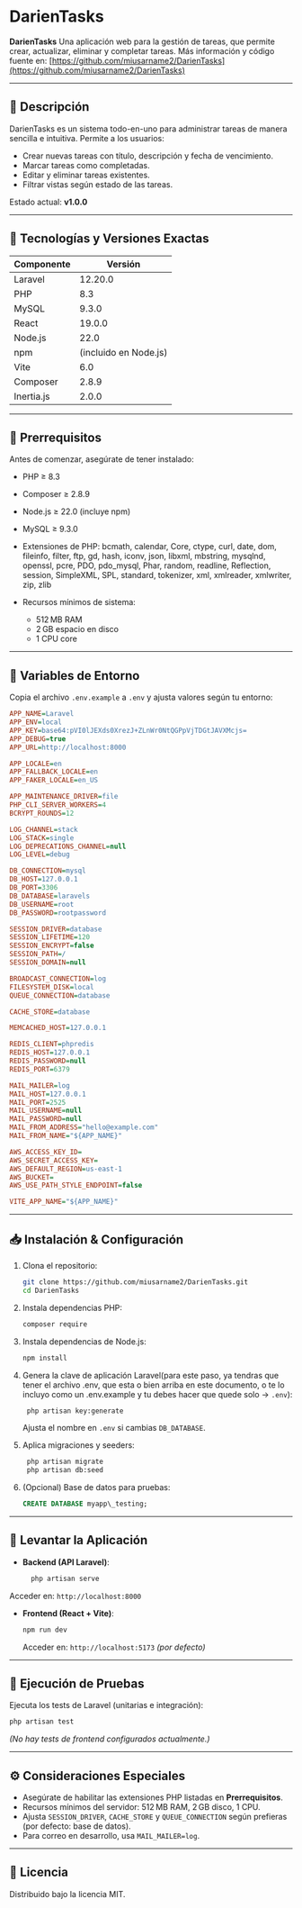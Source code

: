 # DarienTasks

**DarienTasks**
Una aplicación web para la gestión de tareas, que permite crear, actualizar, eliminar y completar tareas. Más información y código fuente en: [https://github.com/miusarname2/DarienTasks](https://github.com/miusarname2/DarienTasks)

---

## 📖 Descripción

DarienTasks es un sistema todo-en-uno para administrar tareas de manera sencilla e intuitiva. Permite a los usuarios:

* Crear nuevas tareas con título, descripción y fecha de vencimiento.
* Marcar tareas como completadas.
* Editar y eliminar tareas existentes.
* Filtrar vistas según estado de las tareas.

Estado actual: **v1.0.0**

---

## 🧰 Tecnologías y Versiones Exactas

| Componente | Versión               |
| ---------- | --------------------- |
| Laravel    | 12.20.0               |
| PHP        | 8.3                   |
| MySQL      | 9.3.0                 |
| React      | 19.0.0                |
| Node.js    | 22.0                  |
| npm        | (incluido en Node.js) |
| Vite       | 6.0                   |
| Composer   | 2.8.9                 |
| Inertia.js | 2.0.0                 |

---

## 🚀 Prerrequisitos

Antes de comenzar, asegúrate de tener instalado:

* PHP ≥ 8.3
* Composer ≥ 2.8.9
* Node.js ≥ 22.0 (incluye npm)
* MySQL ≥ 9.3.0
* Extensiones de PHP: bcmath, calendar, Core, ctype, curl, date, dom, fileinfo, filter, ftp, gd, hash, iconv, json, libxml, mbstring, mysqlnd, openssl, pcre, PDO, pdo\_mysql, Phar, random, readline, Reflection, session, SimpleXML, SPL, standard, tokenizer, xml, xmlreader, xmlwriter, zip, zlib
* Recursos mínimos de sistema:

  * 512 MB RAM
  * 2 GB espacio en disco
  * 1 CPU core

---

## 🔧 Variables de Entorno

Copia el archivo `.env.example` a `.env` y ajusta valores según tu entorno:

```ini
APP_NAME=Laravel
APP_ENV=local
APP_KEY=base64:pVI0lJEXds0XrezJ+ZLnWr0NtQGPpVjTDGtJAVXMcjs=
APP_DEBUG=true
APP_URL=http://localhost:8000

APP_LOCALE=en
APP_FALLBACK_LOCALE=en
APP_FAKER_LOCALE=en_US

APP_MAINTENANCE_DRIVER=file
PHP_CLI_SERVER_WORKERS=4
BCRYPT_ROUNDS=12

LOG_CHANNEL=stack
LOG_STACK=single
LOG_DEPRECATIONS_CHANNEL=null
LOG_LEVEL=debug

DB_CONNECTION=mysql
DB_HOST=127.0.0.1
DB_PORT=3306
DB_DATABASE=laravels
DB_USERNAME=root
DB_PASSWORD=rootpassword

SESSION_DRIVER=database
SESSION_LIFETIME=120
SESSION_ENCRYPT=false
SESSION_PATH=/
SESSION_DOMAIN=null

BROADCAST_CONNECTION=log
FILESYSTEM_DISK=local
QUEUE_CONNECTION=database

CACHE_STORE=database

MEMCACHED_HOST=127.0.0.1

REDIS_CLIENT=phpredis
REDIS_HOST=127.0.0.1
REDIS_PASSWORD=null
REDIS_PORT=6379

MAIL_MAILER=log
MAIL_HOST=127.0.0.1
MAIL_PORT=2525
MAIL_USERNAME=null
MAIL_PASSWORD=null
MAIL_FROM_ADDRESS="hello@example.com"
MAIL_FROM_NAME="${APP_NAME}"

AWS_ACCESS_KEY_ID=
AWS_SECRET_ACCESS_KEY=
AWS_DEFAULT_REGION=us-east-1
AWS_BUCKET=
AWS_USE_PATH_STYLE_ENDPOINT=false

VITE_APP_NAME="${APP_NAME}"
```

---

## 📥 Instalación & Configuración

1. Clona el repositorio:

   ```bash
   git clone https://github.com/miusarname2/DarienTasks.git
   cd DarienTasks
   ```


2. Instala dependencias PHP:

    ```bash
   composer require
   ```


3. Instala dependencias de Node.js:

   ```bash
   npm install
   ```

4. Genera la clave de aplicación Laravel(para este paso, ya tendras que tener el archivo .env, que esta o bien arriba en este documento, o te lo incluyo como un .env.example y tu debes hacer que quede solo -> `.env`):
   ```bash
    php artisan key:generate
    ```

   Ajusta el nombre en `.env` si cambias `DB_DATABASE`.

6. Aplica migraciones y seeders:
   ```bash
    php artisan migrate
    php artisan db:seed
    ```

7. (Opcional) Base de datos para pruebas:

   ```sql
   CREATE DATABASE myapp\_testing;
   ```


---

## 🚀 Levantar la Aplicación
- **Backend (API Laravel)**:  
  ```bash
    php artisan serve
   ```

Acceder en: `http://localhost:8000`

* **Frontend (React + Vite)**:

  ```bash
  npm run dev
  ```

  Acceder en: `http://localhost:5173` *(por defecto)*

---

## 🧪 Ejecución de Pruebas
Ejecuta los tests de Laravel (unitarias e integración):
```bash
php artisan test
````

*(No hay tests de frontend configurados actualmente.)*

---

## ⚙️ Consideraciones Especiales

* Asegúrate de habilitar las extensiones PHP listadas en **Prerrequisitos**.
* Recursos mínimos del servidor: 512 MB RAM, 2 GB disco, 1 CPU.
* Ajusta `SESSION_DRIVER`, `CACHE_STORE` y `QUEUE_CONNECTION` según prefieras (por defecto: base de datos).
* Para correo en desarrollo, usa `MAIL_MAILER=log`.

---

## 📄 Licencia

Distribuido bajo la licencia MIT.
